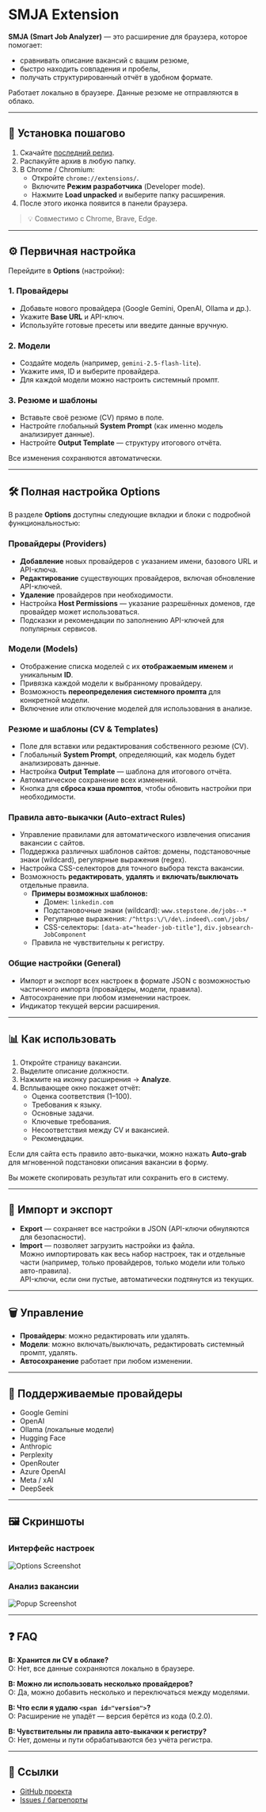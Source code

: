 # SMJA Extension

**SMJA (Smart Job Analyzer)** — это расширение для браузера, которое помогает:
- сравнивать описание вакансий с вашим резюме,
- быстро находить совпадения и пробелы,
- получать структурированный отчёт в удобном формате.

Работает локально в браузере. Данные резюме не отправляются в облако.

---

## 🔧 Установка пошагово

1. Скачайте [последний релиз](https://github.com/AndreyKolygin/smja-extension/releases).
2. Распакуйте архив в любую папку.
3. В Chrome / Chromium:
   - Откройте `chrome://extensions/`.
   - Включите **Режим разработчика** (Developer mode).
   - Нажмите **Load unpacked** и выберите папку расширения.
4. После этого иконка появится в панели браузера.

> 💡 Совместимо с Chrome, Brave, Edge.

---

## ⚙️ Первичная настройка

Перейдите в **Options** (настройки):

### 1. Провайдеры
- Добавьте нового провайдера (Google Gemini, OpenAI, Ollama и др.).
- Укажите **Base URL** и API-ключ.
- Используйте готовые пресеты или введите данные вручную.

### 2. Модели
- Создайте модель (например, `gemini-2.5-flash-lite`).
- Укажите имя, ID и выберите провайдера.
- Для каждой модели можно настроить системный промпт.

### 3. Резюме и шаблоны
- Вставьте своё резюме (CV) прямо в поле.
- Настройте глобальный **System Prompt** (как именно модель анализирует данные).
- Настройте **Output Template** — структуру итогового отчёта.

Все изменения сохраняются автоматически.

---

## 🛠 Полная настройка Options

В разделе **Options** доступны следующие вкладки и блоки с подробной функциональностью:

### Провайдеры (Providers)
- **Добавление** новых провайдеров с указанием имени, базового URL и API-ключа.
- **Редактирование** существующих провайдеров, включая обновление API-ключей.
- **Удаление** провайдеров при необходимости.
- Настройка **Host Permissions** — указание разрешённых доменов, где провайдер может использоваться.
- Подсказки и рекомендации по заполнению API-ключей для популярных сервисов.

### Модели (Models)
- Отображение списка моделей с их **отображаемым именем** и уникальным **ID**.
- Привязка каждой модели к выбранному провайдеру.
- Возможность **переопределения системного промпта** для конкретной модели.
- Включение или отключение моделей для использования в анализе.

### Резюме и шаблоны (CV & Templates)
- Поле для вставки или редактирования собственного резюме (CV).
- Глобальный **System Prompt**, определяющий, как модель будет анализировать данные.
- Настройка **Output Template** — шаблона для итогового отчёта.
- Автоматическое сохранение всех изменений.
- Кнопка для **сброса кэша промптов**, чтобы обновить настройки при необходимости.

### Правила авто-выкачки (Auto-extract Rules)
- Управление правилами для автоматического извлечения описания вакансии с сайтов.
- Поддержка различных шаблонов сайтов: домены, подстановочные знаки (wildcard), регулярные выражения (regex).
- Настройка CSS-селекторов для точного выбора текста вакансии.
- Возможность **редактировать**, **удалять** и **включать/выключать** отдельные правила.
  - **Примеры возможных шаблонов:**
    - Домен: `linkedin.com`
    - Подстановочные знаки (wildcard): `www.stepstone.de/jobs--*`
    - Регулярные выражения: `/^https:\/\/de\.indeed\.com\/jobs/`
    - CSS-селекторы: `[data-at="header-job-title"]`, `div.jobsearch-JobComponent`
  - Правила не чувствительны к регистру.

### Общие настройки (General)
- Импорт и экспорт всех настроек в формате JSON с возможностью частичного импорта (провайдеры, модели, правила).
- Автосохранение при любом изменении настроек.
- Индикатор текущей версии расширения.

---

## 📊 Как использовать

1. Откройте страницу вакансии.
2. Выделите описание должности.
3. Нажмите на иконку расширения → **Analyze**.
4. Всплывающее окно покажет отчёт:
   - Оценка соответствия (1–100).
   - Требования к языку.
   - Основные задачи.
   - Ключевые требования.
   - Несоответствия между CV и вакансией.
   - Рекомендации.

Если для сайта есть правило авто-выкачки, можно нажать **Auto-grab** для мгновенной подстановки описания вакансии в форму.

Вы можете скопировать результат или сохранить его в систему.

---

## 💾 Импорт и экспорт

- **Export** — сохраняет все настройки в JSON (API-ключи обнуляются для безопасности).
- **Import** — позволяет загрузить настройки из файла.  
  Можно импортировать как весь набор настроек, так и отдельные части (например, только провайдеров, только модели или только авто-правила).  
  API-ключи, если они пустые, автоматически подтянутся из текущих.

---

## 🗑 Управление

- **Провайдеры**: можно редактировать или удалять.
- **Модели**: можно включать/выключать, редактировать системный промпт, удалять.
- **Автосохранение** работает при любом изменении.

---

## 🔑 Поддерживаемые провайдеры

- Google Gemini  
- OpenAI  
- Ollama (локальные модели)  
- Hugging Face  
- Anthropic  
- Perplexity  
- OpenRouter  
- Azure OpenAI  
- Meta / xAI  
- DeepSeek  

---

## 🖼 Скриншоты

### Интерфейс настроек
![Options Screenshot](docs/images/options.png)

### Анализ вакансии
![Popup Screenshot](docs/images/popup.png)

---

## ❓ FAQ

**В: Хранится ли CV в облаке?**  
О: Нет, все данные сохраняются локально в браузере.

**В: Можно ли использовать несколько провайдеров?**  
О: Да, можно добавить несколько и переключаться между моделями.

**В: Что если я удалю `<span id="version">`?**  
О: Расширение не упадёт — версия берётся из кода (0.2.0).

**В: Чувствительны ли правила авто-выкачки к регистру?**  
О: Нет, домены и пути обрабатываются без учёта регистра.

---

## 📎 Ссылки

- [GitHub проекта](https://github.com/AndreyKolygin/smja-extension)
- [Issues / багрепорты](https://github.com/AndreyKolygin/smja-extension/issues)